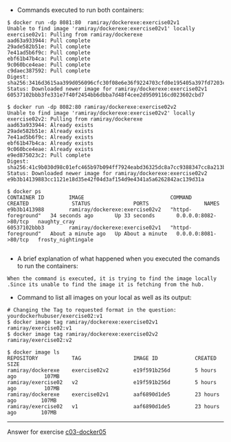 
- Commands executed to run both containers:
```
$ docker run -dp 8081:80  ramiray/dockerexe:exercise02v1
Unable to find image 'ramiray/dockerexe:exercise02v1' locally
exercise02v1: Pulling from ramiray/dockerexe
aad63a933944: Pull complete
29ade582b51e: Pull complete
7e41ad5b6f9c: Pull complete
ebf61b47b4ca: Pull complete
9c060bce4eae: Pull complete
c9daec387592: Pull complete
Digest: sha256:3416d3615aa399d056096cfc30f08e6e36f9224703cfd0e195405a397fd7203c
Status: Downloaded newer image for ramiray/dockerexe:exercise02v1
60537102bbb3fe331e7f40f2454bb6dbba7d48f4cee2d9509116cd023602cbd7

$ docker run -dp 8082:80 ramiray/dockerexe:exercise02v2
Unable to find image 'ramiray/dockerexe:exercise02v2' locally
exercise02v2: Pulling from ramiray/dockerexe
aad63a933944: Already exists
29ade582b51e: Already exists
7e41ad5b6f9c: Already exists
ebf61b47b4ca: Already exists
9c060bce4eae: Already exists
e9ed875023c2: Pull complete
Digest: sha256:41c9b030d98c01efc465b97b094ff7924eabd36325dc8a7cc9388347cc8a213b
Status: Downloaded newer image for ramiray/dockerexe:exercise02v2
e9b3b14139883cc1121e18d35e42f04d3af154d9e4341a5a6262842ac139d31a

$ docker ps
CONTAINER ID        IMAGE                            COMMAND              CREATED              STATUS              PORTS                  NAMES
e9b3b1413988        ramiray/dockerexe:exercise02v2   "httpd-foreground"   34 seconds ago       Up 33 seconds       0.0.0.0:8082->80/tcp   naughty_cray
60537102bbb3        ramiray/dockerexe:exercise02v1   "httpd-foreground"   About a minute ago   Up About a minute   0.0.0.0:8081->80/tcp   frosty_nightingale


```

- A brief explanation of what happened when you executed the comands to run the containers:
```
When the command is executed, it is trying to find the image locally .Since its unable to find the image it is fetching from the hub. 
```

- Command to list all images on your local as well as its output:
```
# Changing the Tag to requested format in the question:  yourdockerhubuser/exercise02:v1 
$ docker image tag ramiray/dockerexe:exercise02v1 ramiray/exercise02:v1
$ docker image tag ramiray/dockerexe:exercise02v2 ramiray/exercise02:v2

$ docker image ls
REPOSITORY           TAG                 IMAGE ID            CREATED             SIZE
ramiray/dockerexe    exercise02v2        e19f591b256d        5 hours ago         107MB
ramiray/exercise02   v2                  e19f591b256d        5 hours ago         107MB
ramiray/dockerexe    exercise02v1        aaf6890d1de5        23 hours ago        107MB
ramiray/exercise02   v1                  aaf6890d1de5        23 hours ago        107MB

```

<!-- Don't change anything below this point-->
<!-- Before commiting, remove both commented lines--> 
***
Answer for exercise [c03-docker05](https://github.com/devopsacademyau/academy/blob/af3225a3436f263164e8daebc6bbd1ef3122b900/classes/03class/exercises/c03-docker05/README.md)